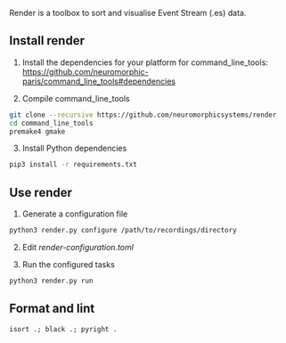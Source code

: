Render is a toolbox to sort and visualise Event Stream (.es) data.

## Install render

1. Install the dependencies for your platform for command_line_tools: https://github.com/neuromorphic-paris/command_line_tools#dependencies

2. Compile command_line_tools

```sh
git clone --recursive https://github.com/neuromorphicsystems/render
cd command_line_tools
premake4 gmake
```

3. Install Python dependencies

```sh
pip3 install -r requirements.txt
```

## Use render

1.  Generate a configuration file

```sh
python3 render.py configure /path/to/recordings/directory
```

2. Edit _render-configuration.toml_

3. Run the configured tasks

```sh
python3 render.py run
```

## Format and lint

```
isort .; black .; pyright .
```
